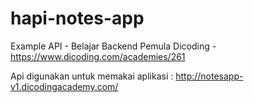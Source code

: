 # hapi-notes-app
Example API - Belajar Backend Pemula Dicoding - https://www.dicoding.com/academies/261

Api digunakan untuk memakai aplikasi : http://notesapp-v1.dicodingacademy.com/
